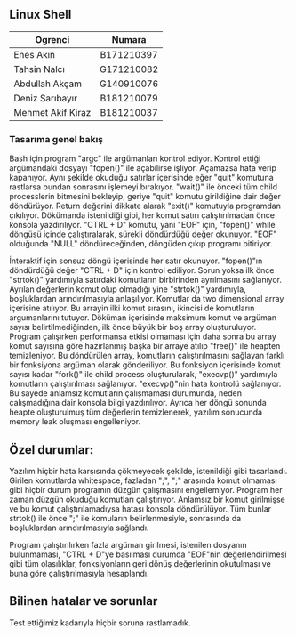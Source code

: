 ## Linux Shell

| Ogrenci        | Numara       |
| ------------- |:-------------:|
| Enes Akın      | B171210397 |
| Tahsin Nalcı		|	G171210082|
| Abdullah Akçam	|		G140910076|
| Deniz Sarıbayır	|		B181210079|
| Mehmet Akif Kiraz     | 	B181210037|

### Tasarıma genel bakış
	
Bash için program "argc" ile argümanları kontrol ediyor. Kontrol ettiği argümandaki dosyayı "fopen()" ile açabilirse işliyor. Açamazsa hata verip kapanıyor. Aynı şekilde okuduğu satırlar içerisinde eğer "quit" komutuna rastlarsa bundan sonrasını işlemeyi bırakıyor. "wait()" ile önceki tüm child processlerin bitmesini bekleyip, geriye "quit" komutu girildiğine dair değer döndürüyor. Return değerini dikkate alarak "exit()" komutuyla programdan çıkılıyor. Dökümanda istenildiği gibi, her komut satırı çalıştırılmadan önce konsola yazdırılıyor. "CTRL + D" komutu, yani "EOF" için, "fopen()" while döngüsü içinde çalıştıralarak, sürekli döndürdüğü değer okunuyor. "EOF" olduğunda "NULL" döndüreceğinden, döngüden çıkıp programı bitiriyor. 

İnteraktif için sonsuz döngü içerisinde her satır okunuyor. "fopen()"ın döndürdüğü değer "CTRL + D" için kontrol ediliyor. Sorun yoksa ilk önce "strtok()" yardımıyla satırdaki komutların birbirinden ayrılmasını sağlanıyor. Ayrılan değerlerin komut olup olmadığı yine "strtok()" yardımıyla, boşluklardan arındırılmasıyla anlaşılıyor. Komutlar da two dimensional array içerisine atılıyor. Bu arrayin ilki komut sırasını, ikincisi de komutların argumanlarını tutuyor. Döküman içerisinde maksimum komut ve argüman sayısı belirtilmediğinden, ilk önce büyük bir boş array oluşturuluyor. Program çalışırken performansa etkisi olmaması için daha sonra bu array komut sayısına göre hazırlanmış başka bir arraye atılıp "free()" ile heapten temizleniyor. Bu döndürülen array, komutların çalıştırılmasını sağlayan farklı bir fonksiyona argüman olarak gönderiliyor. Bu fonksiyon içerisinde komut sayısı kadar "fork()" ile child process oluşturularak, "execvp()" yardımıyla komutların çalıştırılması sağlanıyor. "execvp()"nin hata kontrolü sağlanıyor. Bu sayede anlamsız komutların çalışmaması durumunda, neden çalışmadığına dair konsola bilgi yazdırılıyor. Ayrıca her döngü sonunda heapte oluşturulmuş tüm değerlerin temizlenerek, yazılım sonucunda memory leak oluşması engelleniyor.
	
## Özel durumlar:

Yazılım hiçbir hata karşısında çökmeyecek şekilde, istenildiği gibi tasarlandı. Girilen komutlarda whitespace, fazladan ";", ";" arasında komut olmaması gibi hiçbir durum programın düzgün çalışmasını engellemiyor. Program her zaman düzgün okuduğu komutları çalıştırıyor. Anlamsız bir komut girilmişse ve bu komut çalıştırılamadıysa hatası konsola döndürülüyor. Tüm bunlar strtok() ile önce ";" ile komuların belirlenmesiyle, sonrasında da boşluklardan arındırılmasıyla sağlandı.

Program çalıştırılırken fazla argüman girilmesi, istenilen dosyanın bulunmaması, "CTRL + D"ye basılması durumda "EOF"nin değerlendirilmesi gibi tüm olasılıklar, fonksiyonların geri dönüş değerlerinin okutulması ve buna göre çalıştırılmasıyla hesaplandı.
	
## Bilinen hatalar ve sorunlar
	
Test ettiğimiz kadarıyla hiçbir soruna rastlamadık.


